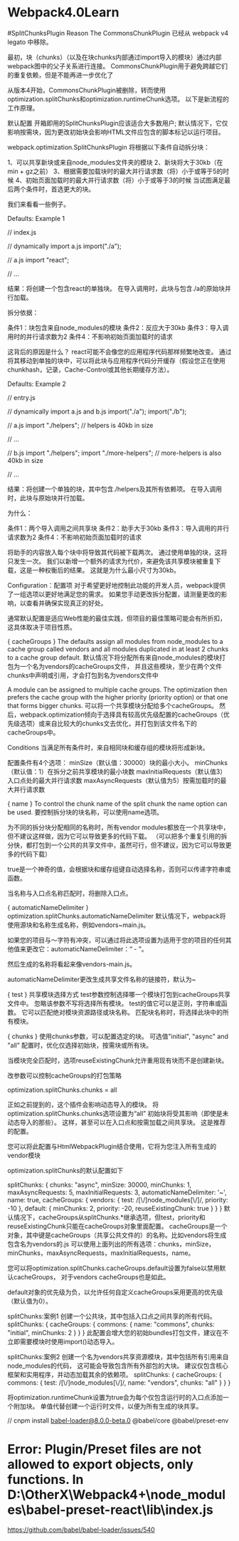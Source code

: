 # Webpack4.0Learn


#SplitChunksPlugin Reason The CommonsChunkPlugin 已经从 webpack v4 legato 中移除。

最初，块（chunks）（以及在块chunks内部通过import导入的模块）通过内部webpack图中的父子关系进行连接。
CommonsChunkPlugin用于避免跨越它们的重复依赖，但是不能再进一步优化了

从版本4开始，CommonsChunkPlugin被删除，转而使用optimization.splitChunks和optimization.runtimeChunk选项。
以下是新流程的工作原理。



默认配置
开箱即用的SplitChunksPlugin应该适合大多数用户;
默认情况下，它仅影响按需块，因为更改初始块会影响HTML文件应包含的脚本标记以运行项目。

webpack.optimization.SplitChunksPlugin 将根据以下条件自动拆分块：

1、可以共享新块或来自node_modules文件夹的模块
2、新块将大于30kb（在min + gz之前）
3、根据需要加载块时的最大并行请求数（将）小于或等于5的时候
4、初始页面加载时的最大并行请求数（将）小于或等于3的时候
当试图满足最后两个条件时，首选更大的块。

我们来看看一些例子。


Defaults: Example 1

// index.js

// dynamically import a.js
import("./a");


// a.js
import "react";

// ...

结果：将创建一个包含react的单独块。 在导入调用时，此块与包含./a的原始块并行加载。

拆分依据：

条件1：块包含来自node_modules的模块
条件2：反应大于30kb
条件3：导入调用时的并行请求数为2
条件4：不影响初始页面加载时的请求

这背后的原因是什么？ react可能不会像您的应用程序代码那样频繁地改变。
通过将其移动到单独的块中，可以将此块与应用程序代码分开缓存（假设您正在使用chunkhash，记录，Cache-Control或其他长期缓存方法）。



Defaults: Example 2

// entry.js

// dynamically import a.js and b.js
import("./a");
import("./b");



// a.js
import "./helpers"; // helpers is 40kb in size

// ...



// b.js
import "./helpers";
import "./more-helpers"; // more-helpers is also 40kb in size

// ...


结果：将创建一个单独的块，其中包含./helpers及其所有依赖项。 在导入调用时，此块与原始块并行加载。


为什么：

条件1：两个导入调用之间共享块
条件2：助手大于30kb
条件3：导入调用的并行请求数为2
条件4：不影响初始页面加载时的请求

将助手的内容放入每个块中将导致其代码被下载两次。 通过使用单独的块，这将只发生一次。
我们以新增一个额外的请求为代价，来避免该共享模块被重复下载，这是一种权衡后的结果。 这就是为什么最小尺寸为30kb。

Configuration：配置项
对于希望更好地控制此功能的开发人员，webpack提供了一组选项以更好地满足您的需求。
如果您手动更改拆分配置，请测量更改的影响，以查看并确保实现真正的好处。

通常默认配置是适应Web性能的最佳实践，但项目的最佳策略可能会有所折扣，这具体取决于项目性质。

{ cacheGroups }
The defaults assign all modules from node_modules to a cache group called vendors and all modules duplicated in at least 2 chunks to a cache group default.
默认情况下将分配所有来自node_modules的模块打包为一个名为vendors的cacheGroups文件，
并且这些模块，至少在两个文件chunks中声明或引用，才会打包到名为vendors文件中

A module can be assigned to multiple cache groups.
The optimization then prefers the cache group with the higher priority (priority option) or that one that forms bigger chunks.
可以将一个共享模块分配给多个cacheGroups。
然后，webpack.optimization倾向于选择具有较高优先级配置的cacheGroups（优先级选项）或来自比较大的chunks文去优化，并打包到该文件名下的cacheGroups中。



Conditions
当满足所有条件时，来自相同块和缓存组的模块将形成新块。

配置条件有4个选项：
minSize（默认值：30000）块的最小大小。
minChunks（默认值：1）在拆分之前共享模块的最小块数
maxInitialRequests（默认值3）入口点处的最大并行请求数
maxAsyncRequests（默认值为5）按需加载时的最大并行请求数


{ name }
To control the chunk name of the split chunk the name option can be used.
要控制拆分块的块名称，可以使用name选项。


为不同的拆分块分配相同的名称时，所有vendor modules都放在一个共享块中，但不建议这样做，因为它可以导致更多的代码下载。
（可以把多个重复引用的拆分快，都打包到一个公共的共享文件中，虽然可行，但不建议，因为它可以导致更多的代码下载）

true是一个神奇的值，会根据块和缓存组键自动选择名称，否则可以传递字符串或函数。

当名称与入口点名称匹配时，将删除入口点。

{ automaticNameDelimiter }
optimization.splitChunks.automaticNameDelimiter
默认情况下，webpack将使用源块和名称生成名称，例如vendors~main.js。

如果您的项目与〜字符有冲突，可以通过将此选项设置为适用于您的项目的任何其他值来更改它：automaticNameDelimiter：“ - ”。

然后生成的名称将看起来像vendors-main.js。

automaticNameDelimiter更改生成共享文件名称的链接符，默认为~


{ test } 共享模块选择方式
test参数控制选择哪一个模块打包到cacheGroups共享文件中。
忽略该参数不写将选择所有模块。
test的值它可以是正则，字符串或函数。
它可以匹配绝对模块资源路径或块名称。
匹配块名称时，将选择此块中的所有模块。

{ chunks }
使用chunks参数，可以配置选定的块。
可选值"initial", "async" and "all"
 配置时，优化仅选择初始块，按需块或所有块。

当模块完全匹配时，选项reuseExistingChunk允许重用现有块而不是创建新块。

改参数可以控制cacheGroups的打包策略


optimization.splitChunks.chunks = all

正如之前提到的，这个插件会影响动态导入的模块。 将optimization.splitChunks.chunks选项设置为“all”
初始块将受其影响（即使是未动态导入的那些）。 这样，甚至可以在入口点和按需加载之间共享块。
这是推荐的配置。

您可以将此配置与HtmlWebpackPlugin结合使用，它将为您注入所有生成的vendor模块


optimization.splitChunks的默认配置如下

splitChunks: {
    chunks: "async",
    minSize: 30000,
    minChunks: 1,
    maxAsyncRequests: 5,
    maxInitialRequests: 3,
    automaticNameDelimiter: '~',
    name: true,
    cacheGroups: {
        vendors: {
            test: /[\\/]node_modules[\\/]/,
            priority: -10
        },
        default: {
            minChunks: 2,
            priority: -20,
            reuseExistingChunk: true
        }
    }
}
默认情况下，cacheGroups从splitChunks.*继承选项，但test，priority和reuseExistingChunk只能在cacheGroups对象里面配置。
cacheGroups是一个对象，其中键是cacheGroups（共享公共文件的）的名称。比如vendors将生成包含名为vendors的.js
可以使用上面列出的所有选项：chunks，minSize，minChunks，maxAsyncRequests，maxInitialRequests，name。

您可以将optimization.splitChunks.cacheGroups.default设置为false以禁用默认cacheGroups，
对于vendors cacheGroups也是如此。

default对象的优先级为负，以允许任何自定义cacheGroups采用更高的优先级（默认值为0）。

splitChunks:案例1
创建一个公共块，其中包括入口点之间共享的所有代码。
splitChunks: {
    cacheGroups: {
        commons: {
            name: "commons",
            chunks: "initial",
            minChunks: 2
        }
    }
}
此配置会增大您的初始bundles打包文件，建议在不立即需要模块时使用import()动态导入。

splitChunks:案例2
创建一个名为vendors共享资源模块，其中包括所有引用来自node_modules的代码，
这可能会导致包含所有外部包的大块。 建议仅包含核心框架和实用程序，并动态加载其余的依赖项。
splitChunks: {
    cacheGroups: {
        commons: {
            test: /[\\/]node_modules[\\/]/,
            name: "vendors",
            chunks: "all"
        }
    }
}

将optimization.runtimeChunk设置为true会为每个仅包含运行时的入口点添加一个附加块。
单值代替创建一个运行时文件，以便为所有生成的块共享。

// cnpm install babel-loader@8.0.0-beta.0 @babel/core @babel/preset-env


# Error: Plugin/Preset files are not allowed to export objects, only functions. In D:\OtherX\Webpack4+\node_modules\babel-preset-react\lib\index.js

https://github.com/babel/babel-loader/issues/540
